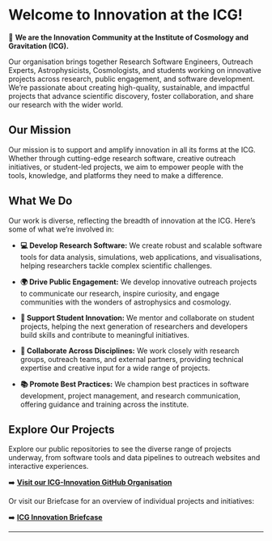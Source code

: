 # Welcome to Innovation at the ICG!

👋 **We are the Innovation Community at the Institute of Cosmology and Gravitation (ICG).**  

Our organisation brings together Research Software Engineers, Outreach Experts, Astrophysicists, Cosmologists, and students working on innovative projects across research, public engagement, and software development. We’re passionate about creating high-quality, sustainable, and impactful projects that advance scientific discovery, foster collaboration, and share our research with the wider world.

## Our Mission

Our mission is to support and amplify innovation in all its forms at the ICG. Whether through cutting-edge research software, creative outreach initiatives, or student-led projects, we aim to empower people with the tools, knowledge, and platforms they need to make a difference.

## What We Do

Our work is diverse, reflecting the breadth of innovation at the ICG. Here’s some of what we’re involved in:

- **💻 Develop Research Software:** We create robust and scalable software tools for data analysis, simulations, web applications, and visualisations, helping researchers tackle complex scientific challenges.

- **🌍 Drive Public Engagement:** We develop innovative outreach projects to communicate our research, inspire curiosity, and engage communities with the wonders of astrophysics and cosmology.

- **🚀 Support Student Innovation:** We mentor and collaborate on student projects, helping the next generation of researchers and developers build skills and contribute to meaningful initiatives.

- **🤝 Collaborate Across Disciplines:** We work closely with research groups, outreach teams, and external partners, providing technical expertise and creative input for a wide range of projects.

- **📚 Promote Best Practices:** We champion best practices in software development, project management, and research communication, offering guidance and training across the institute.

## Explore Our Projects

Explore our public repositories to see the diverse range of projects underway, from software tools and data pipelines to outreach websites and interactive experiences.

➡️ **[Visit our ICG-Innovation GitHub Organisation](https://github.com/icg-innovation)**

Or visit our Briefcase for an overview of individual projects and initiatives:

➡️ **[ICG Innovation Briefcase](https://icg-innovation.github.io/)**

---
